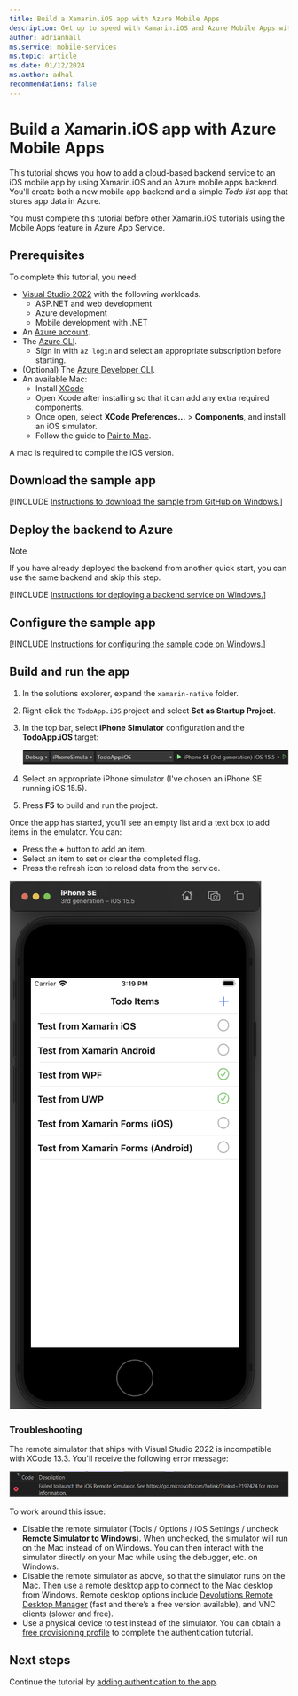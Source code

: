 ```yaml
---
title: Build a Xamarin.iOS app with Azure Mobile Apps
description: Get up to speed with Xamarin.iOS and Azure Mobile Apps with our tutorial.
author: adrianhall
ms.service: mobile-services
ms.topic: article
ms.date: 01/12/2024
ms.author: adhal
recommendations: false
---
```


# Build a Xamarin.iOS app with Azure Mobile Apps

This tutorial shows you how to add a cloud-based backend service to an iOS mobile app by using Xamarin.iOS and an Azure mobile apps backend.  You'll create both a new mobile app backend and a simple *Todo list* app that stores app data in Azure.

You must complete this tutorial before other Xamarin.iOS tutorials using the Mobile Apps feature in Azure App Service.

## Prerequisites

To complete this tutorial, you need:

* [Visual Studio 2022](/visualstudio/install/install-visual-studio?view=vs-2022&preserve-view=true) with the following workloads.
  * ASP.NET and web development
  * Azure development
  * Mobile development with .NET
* An [Azure account](https://azure.microsoft.com/pricing/free-trial).
* The [Azure CLI](/cli/azure/install-azure-cli).
  * Sign in with `az login` and select an appropriate subscription before starting.
* (Optional) The [Azure Developer CLI](/azure/developer/azure-developer-cli/install-azd).
* An available Mac:
  * Install [XCode](https://itunes.apple.com/us/app/xcode/id497799835?mt=12)
  * Open Xcode after installing so that it can add any extra required components.
  * Once open, select **XCode Preferences...** > **Components**, and install an iOS simulator.
  * Follow the guide to [Pair to Mac](/xamarin/ios/get-started/installation/windows/connecting-to-mac/).

A mac is required to compile the iOS version.

## Download the sample app

[!INCLUDE [Instructions to download the sample from GitHub on Windows.](~/mobile-apps/azure-mobile-apps/includes/quickstart/windows/download-sample.md)]

## Deploy the backend to Azure

> [!NOTE]
> If you have already deployed the backend from another quick start, you can use the same backend and skip this step.

[!INCLUDE [Instructions for deploying a backend service on Windows.](~/mobile-apps/azure-mobile-apps/includes/quickstart/windows/deploy-backend.md)]

## Configure the sample app

[!INCLUDE [Instructions for configuring the sample code on Windows.](~/mobile-apps/azure-mobile-apps/includes/quickstart/windows/configure-sample.md)]

## Build and run the app

1. In the solutions explorer, expand the `xamarin-native` folder.
2. Right-click the `TodoApp.iOS` project and select **Set as Startup Project**.
3. In the top bar, select **iPhone Simulator** configuration and the **TodoApp.iOS** target:

   ![Screenshot showing how to set the run configuration for a Xamarin for i O S app.](./media/win-ios-configuration.png)

4. Select an appropriate iPhone simulator (I've chosen an iPhone SE running iOS 15.5).
5. Press **F5** to build and run the project.

Once the app has started, you'll see an empty list and a text box to add items in the emulator.  You can:

* Press the **+** button to add an item.
* Select an item to set or clear the completed flag.
* Press the refresh icon to reload data from the service.

![Screenshot of the running i O S app showing the to do list.](./media/win-running-app.png)

### Troubleshooting

The remote simulator that ships with Visual Studio 2022 is incompatible with XCode 13.3.  You'll receive the following error message:

![Screenshot of the error message when launching the i O S simulator.](./media/win-ios-error.png)

To work around this issue:

* Disable the remote simulator (Tools / Options / iOS Settings / uncheck **Remote Simulator to Windows**). When unchecked, the simulator will run on the Mac instead of on Windows. You can then interact with the simulator directly on your Mac while using the debugger, etc. on Windows. 
* Disable the remote simulator as above, so that the simulator runs on the Mac. Then use a remote desktop app to connect to the Mac desktop from Windows. Remote desktop options include [Devolutions Remote Desktop Manager](https://devolutions.net/remote-desktop-manager) (fast and there’s a free version available), and VNC clients (slower and free).
* Use a physical device to test instead of the simulator.  You can obtain a [free provisioning profile](/xamarin/ios/get-started/installation/device-provisioning/free-provisioning) to complete the authentication tutorial.

## Next steps

Continue the tutorial by [adding authentication to the app](./authentication.md).
